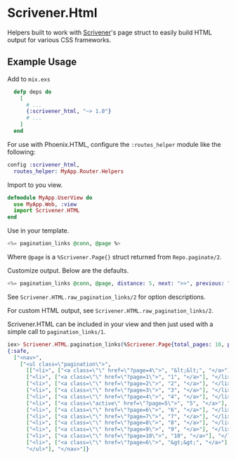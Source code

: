 # Scrivener.Html

Helpers built to work with [Scrivener](https://github.com/drewolson/scrivener)'s page struct to easily build HTML output for various CSS frameworks.

## Example Usage

Add to `mix.exs`

```elixir
  defp deps do
    [
      # ...
      {:scrivener_html, "~> 1.0"}
      # ...
    ]
  end
```

For use with Phoenix.HTML, configure the `:routes_helper` module like the following:

```elixir
config :scrivener_html,
  routes_helper: MyApp.Router.Helpers
```

Import to you view.

```elixir
defmodule MyApp.UserView do
  use MyApp.Web, :view
  import Scrivener.HTML
end
```

Use in your template.

```elixir
<%= pagination_links @conn, @page %>
```

Where `@page` is a `%Scrivener.Page{}` struct returned from `Repo.paginate/2`.

Customize output. Below are the defaults.

```elixir
<%= pagination_links @conn, @page, distance: 5, next: ">>", previous: "<<", first: true, last: true %>
```

See `Scrivener.HTML.raw_pagination_links/2` for option descriptions.

For custom HTML output, see `Scrivener.HTML.raw_pagination_links/2`.

Scrivener.HTML can be included in your view and then just used with a simple call to `pagination_links/1`.

```elixir
iex> Scrivener.HTML.pagination_links(%Scrivener.Page{total_pages: 10, page_number: 5})
{:safe,
  ["<nav>",
    ["<ul class=\"pagination\">",
      [["<li>", ["<a class=\"\" href=\"?page=4\">", "&lt;&lt;", "</a>"], "</li>"],
      ["<li>", ["<a class=\"\" href=\"?page=1\">", "1", "</a>"], "</li>"],
      ["<li>", ["<a class=\"\" href=\"?page=2\">", "2", "</a>"], "</li>"],
      ["<li>", ["<a class=\"\" href=\"?page=3\">", "3", "</a>"], "</li>"],
      ["<li>", ["<a class=\"\" href=\"?page=4\">", "4", "</a>"], "</li>"],
      ["<li>", ["<a class=\"active\" href=\"?page=5\">", "5", "</a>"], "</li>"],
      ["<li>", ["<a class=\"\" href=\"?page=6\">", "6", "</a>"], "</li>"],
      ["<li>", ["<a class=\"\" href=\"?page=7\">", "7", "</a>"], "</li>"],
      ["<li>", ["<a class=\"\" href=\"?page=8\">", "8", "</a>"], "</li>"],
      ["<li>", ["<a class=\"\" href=\"?page=9\">", "9", "</a>"], "</li>"],
      ["<li>", ["<a class=\"\" href=\"?page=10\">", "10", "</a>"], "</li>"],
      ["<li>", ["<a class=\"\" href=\"?page=6\">", "&gt;&gt;", "</a>"], "</li>"]],
      "</ul>"], "</nav>"]}
```
